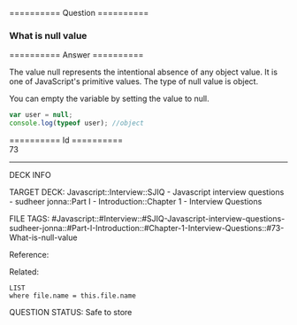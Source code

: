 ========== Question ==========  

### What is null value  

========== Answer ==========  

The value null represents the intentional absence of any object value. It is one
of JavaScript's primitive values. The type of null value is object.

You can empty the variable by setting the value to null.

```javascript
var user = null;
console.log(typeof user); //object
```

========== Id ==========  
73

---

DECK INFO

TARGET DECK: Javascript::Interview::SJIQ - Javascript interview questions - sudheer jonna::Part I - Introduction::Chapter 1 - Interview Questions

FILE TAGS: #Javascript::#Interview::#SJIQ-Javascript-interview-questions-sudheer-jonna::#Part-I-Introduction::#Chapter-1-Interview-Questions::#73-What-is-null-value

Reference:

Related:

```dataview
LIST
where file.name = this.file.name
```

QUESTION STATUS: Safe to store
